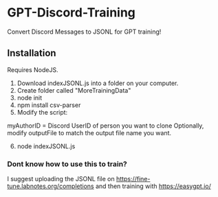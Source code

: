 # GPT-Discord-Training
Convert Discord Messages to JSONL for GPT training!

## Installation
Requires NodeJS.
1. Download indexJSONL.js into a folder on your computer.
2. Create folder called "MoreTrainingData"
2. node init
3. npm install csv-parser
4. Modify the script:

myAuthorID = Discord UserID of person you want to clone
Optionally, modify outputFile to match the output file name you want.

6. node indexJSONL.js

### Dont know how to use this to train?
I suggest uploading the JSONL file on https://fine-tune.labnotes.org/completions and then training with https://easygpt.io/
